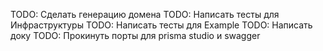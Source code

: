 TODO: Сделать генерацию домена
TODO: Написать тесты для Инфраструктуры
TODO: Написать тесты для Example
TODO: Написать доку
TODO: Прокинуть порты для prisma studio и swagger
